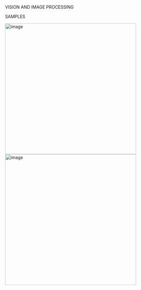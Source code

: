 VISION AND IMAGE PROCESSING

SAMPLES

<img width="428" alt="image" src="https://user-images.githubusercontent.com/79074310/185763990-fe31e651-2864-4c60-b231-f8bfc6e5de57.png">
<img width="428" alt="image" src="https://user-images.githubusercontent.com/79074310/185763998-b96c64cc-0073-4366-8467-bc4ff132f9d4.png">
